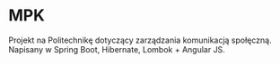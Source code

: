 # MPK
Projekt na Politechnikę dotyczący zarządzania komunikacją społęczną. 
Napisany w Spring Boot, Hibernate, Lombok + Angular JS.
